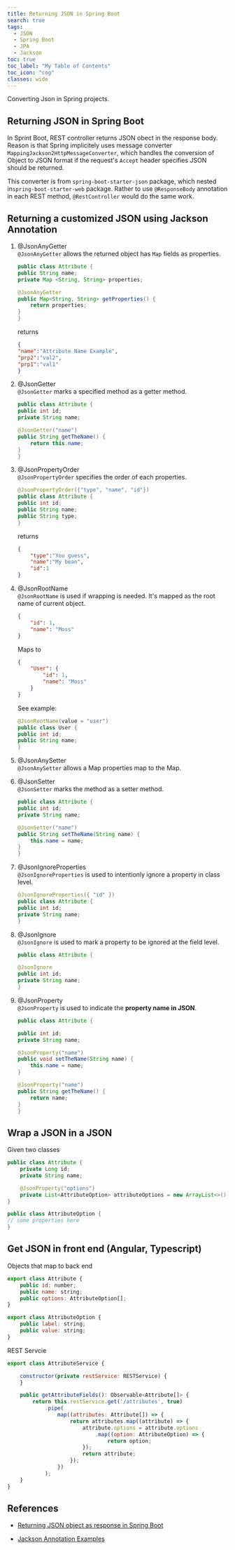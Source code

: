 ```yaml
---
title: Returning JSON in Spring Boot
search: true
tags: 
  - JSON
  - Spring Boot
  - JPA
  - Jackson
toc: true
toc_label: "My Table of Contents"
toc_icon: "cog"
classes: wide
---
```


Converting Json in Spring projects.

## Returning JSON in Spring Boot

In Sprint Boot, REST controller returns JSON obect in the response body. Reason is that Spring implicitely uses message converter `MappingJackson2HttpMessageConverter`, which handles the conversion of Object to JSON format if the request's `Accept` header specifies JSON should be returned. 

This converter is from `spring-boot-starter-json` package, which nested in`spring-boot-starter-web` package. Rather to use `@ResponseBody` annotation in each REST method, `@RestController` would do the same work.

## Returning a customized JSON using Jackson Annotation

1. @JsonAnyGetter  
`@JsonAnyGetter` allows the returned object has `Map` fields as properties.

    ```java
    public class Attribute {
    public String name;
    private Map <String, String> properties;
    
    @JsonAnyGetter
    public Map<String, String> getProperties() {
        return properties;
    }
    }
    ```
    returns
    ```json
    {
    "name":"Attribute Name Example",
    "prp2":"val2",
    "prp1":"val1"
    }
    ```

2. @JsonGetter  
`@JsonGetter` marks a specified method as a getter method.

    ```java
    public class Attribute {
    public int id;
    private String name;
    
    @JsonGetter("name")
    public String getTheName() {
        return this.name;
    }
    }
    ```

3. @JsonPropertyOrder  
`@JsonPropertyOrder` specifies the order of each properties.

    ```java
    @JsonPropertyOrder({"type", "name", "id"})
    public class Attribute {
    public int id;
    public String name;
    public String type;
    }
    ```
    returns
    ```json
    {
        "type":"You guess",
        "name":"My bean",
        "id":1
    }
    ```

4. @JsonRootName    
`@JsonRootName` is used if wrapping is needed. It's mapped as the root name of current object.

    ```json
    {
        "id": 1,
        "name": "Moss"
    }
    ```
    Maps to 
    ```json
    {
        "User": {
            "id": 1,
            "name": "Moss"
        }
    }
    ```

    See example:
    ```java
    @JsonRootName(value = "user")
    public class User {
    public int id;
    public String name;
    }
    ```

5. @JsonAnySetter  
`@JsonAnySetter` allows a Map properties map to the Map.

6. @JsonSetter  
`@JsonSetter` marks the method as a setter method.

    ```java
    public class Attribute {
    public int id;
    private String name;
    
    @JsonSetter("name")
    public String setTheName(String name) {
        this.name = name;
    }
    }
    ```

7. @JsonIgnoreProperties  
`@JsonIgnoreProperties` is used to intentionly ignore a property in class level.

    ```java
    @JsonIgnoreProperties({ "id" })
    public class Attribute {
    public int id;
    private String name;
    }
    ```

8. @JsonIgnore  
`@JsonIgnore` is used to mark a property to be ignored at the field level.

    ```java
    public class Attribute {

    @JsonIgnore
    public int id;
    private String name;
    }
    ```

9. @JsonProperty  
`@JsonProperty` is used to indicate the **property name in JSON**.

    ```java
    public class Attribute {

    public int id;
    private String name;
    
    @JsonProperty("name")
    public void setTheName(String name) {
        this.name = name;
    }
    
    @JsonProperty("name")
    public String getTheName() {
        return name;
    }
    }
    ```

## Wrap a JSON in a JSON

Given two classes

```java
public class Attribute { 
    private Long id;
    private String name;

    @JsonProperty("options")
    private List<AttributeOption> attributeOptions = new ArrayList<>();
}

public class AttributeOption {
// some properties here
}
```

## Get JSON in front end (Angular, Typescript)

Objects that map to back end

```javascript
export class Attribute {
    public id: number;
    public name: string;
    public options: AttributeOption[];
}

export class AttributeOption {
    public label: string;
    public value: string;
}

```

REST Servcie
```javascript
export class AttributeService {

    constructor(private restService: RESTService) {
    }

    public getAttributeFields(): Observable<Attribute[]> {
        return this.restService.get('/attributes', true)
            .pipe(
                map((attributes: Attribute[]) => {
                    return attributes.map((attribute) => {
                        attribute.options = attribute.options
                            .map((option: AttributeOption) => {
                                return option;
                        });
                        return attribute;
                    });
                })
            );
    }
}

```

## References

- [Returning JSON object as response in Spring Boot](https://stackoverflow.com/questions/44839753/returning-json-object-as-response-in-spring-boot)

- [Jackson Annotation Examples](https://www.baeldung.com/jackson-annotations)